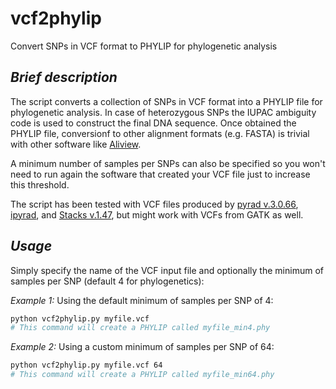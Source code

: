 # vcf2phylip
Convert SNPs in VCF format to PHYLIP for phylogenetic analysis

## _Brief description_
The script converts a collection of SNPs in VCF format into a PHYLIP file for phylogenetic analysis. In case of heterozygous SNPs the IUPAC ambiguity code is used to construct the final DNA sequence. Once obtained the PHYLIP file, conversionf to other alignment formats (e.g. FASTA) is trivial with other software like [Aliview](http://ormbunkar.se/aliview/).

A minimum number of samples per SNPs can also be specified so you won't need to run again the software that created your VCF file just to increase this threshold.

The script has been tested with VCF files produced by [pyrad v.3.0.66](https://github.com/dereneaton/pyrad), [ipyrad](http://ipyrad.readthedocs.io/), and [Stacks v.1.47](http://catchenlab.life.illinois.edu/stacks/), but might work with VCFs from GATK as well.

## _Usage_
Simply specify the name of the VCF input file and optionally the minimum of samples per SNP (default 4 for phylogenetics):

_Example 1:_ Using the default minimum of samples per SNP of 4:
```bash
python vcf2phylip.py myfile.vcf
# This command will create a PHYLIP called myfile_min4.phy
```

_Example 2:_ Using a custom minimum of samples per SNP of 64:
```bash
python vcf2phylip.py myfile.vcf 64
# This command will create a PHYLIP called myfile_min64.phy
```
